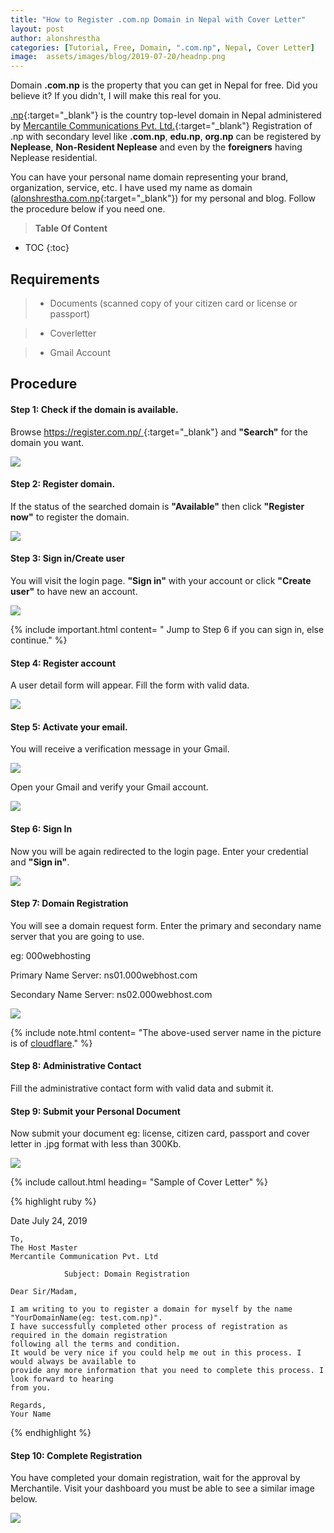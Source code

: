 ```yaml
---
title: "How to Register .com.np Domain in Nepal with Cover Letter"
layout: post
author: alonshrestha
categories: [Tutorial, Free, Domain, ".com.np", Nepal, Cover Letter]
image:  assets/images/blog/2019-07-20/headnp.png
---
```

Domain **.com.np** is the property that you can get in Nepal for free. Did you believe it? If you didn't, I will make this real for you.

[.np](https://en.wikipedia.org/wiki/.np){:target="_blank"} is the country top-level domain in Nepal administered by [Mercantile Communications Pvt. Ltd.](http://mos.com.np/){:target="_blank"} Registration of .np with secondary level like **.com.np**, **edu.np**, **org.np** can be registered by **Neplease**, **Non-Resident Neplease** and even by the **foreigners** having Neplease residential.  

You can have your personal name domain representing your brand, organization, service, etc. I have used my name as domain ([alonshrestha.com.np](http://alonshrestha.com.np/){:target="_blank"}) for my personal and blog. Follow the procedure below if you need one.

> **Table Of Content**

* TOC
{:toc}


## Requirements
 
 > - Documents (scanned copy of your citizen card or license or passport)

  > -  Coverletter
 
   > - Gmail Account

## Procedure

#### **Step 1:** Check if the domain is available.

Browse [https://register.com.np/ ](https://register.com.np/ ){:target="_blank"} and **"Search"** for the domain you want.

![](/assets/images/blog/2019-07-20/img1.png)

#### **Step 2:** Register domain.
 
If the status of the searched domain is **"Available"** then click **"Register now"** to register the domain.

![](/assets/images/blog/2019-07-20/img2.png)

#### **Step 3:** Sign in/Create user

You will visit the login page. **"Sign in"** with your account or click **"Create user"** to have new an account.

![](/assets/images/blog/2019-07-20/img3.png)

{% include important.html content= " Jump to Step 6 if you can sign in, else continue."  %}


#### **Step 4:** Register account

A user detail form will appear. Fill the form with valid data.

![](/assets/images/blog/2019-07-20/img4.png)

#### **Step 5:** Activate your email.

You will receive a verification message in your Gmail.

![](/assets/images/blog/2019-07-20/img5.png)

Open your Gmail and verify your Gmail account.

![](/assets/images/blog/2019-07-20/img11.png)


#### **Step 6:** Sign In

Now you will be again redirected to the login page. Enter your credential and **"Sign in"**.

![](/assets/images/blog/2019-07-20/img6.png)

#### **Step 7:** Domain Registration

You will see a domain request form. Enter the primary and secondary name server that you are going to use.

eg: 000webhosting

Primary Name Server: ns01.000webhost.com

Secondary Name Server: ns02.000webhost.com

![](/assets/images/blog/2019-07-20/img7.png)

{% include note.html content= "The above-used server name in the picture is of [cloudflare](https://www.cloudflare.com/)." %}


#### **Step 8:** Administrative Contact

Fill the administrative contact form with valid data and submit it.

#### **Step 9:** Submit your Personal Document

Now submit your document eg: license, citizen card, passport and cover letter in .jpg format with less than 300Kb.

![](/assets/images/blog/2019-07-20/img9.png)
    
{% include callout.html heading=  "Sample of Cover Letter" %}

{% highlight ruby %}

Date July 24, 2019

	To,
	The Host Master
	Mercantile Communication Pvt. Ltd
	
				Subject: Domain Registration

	Dear Sir/Madam,

	I am writing to you to register a domain for myself by the name "YourDomainName(eg: test.com.np)".
	I have successfully completed other process of registration as required in the domain registration
	following all the terms and condition.
	It would be very nice if you could help me out in this process. I would always be available to
	provide any more information that you need to complete this process. I look forward to hearing
	from you.

	Regards,
	Your Name

{% endhighlight %}

#### **Step 10:** Complete Registration

You have completed your domain registration, wait for the approval by Merchantile. Visit your dashboard you must be able to see a similar image below.  

![](/assets/images/blog/2019-07-20/img10.png)